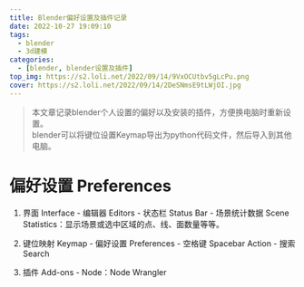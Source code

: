 ```yaml
---
title: Blender偏好设置及插件记录
date: 2022-10-27 19:09:10
tags:
  - blender
  - 3d建模
categories:
  - [blender, blender设置及插件]
top_img: https://s2.loli.net/2022/09/14/9VxOCUtbv5gLcPu.png
cover: https://s2.loli.net/2022/09/14/2DeSNmsE9tLWjOI.jpg
---
```


> 本文章记录blender个人设置的偏好以及安装的插件，方便换电脑时重新设置。  
> blender可以将键位设置Keymap导出为python代码文件，然后导入到其他电脑。

# 偏好设置 Preferences
1. 界面 Interface - 编辑器 Editors - 状态栏 Status Bar - 场景统计数据 Scene Statistics：显示场景或选中区域的点、线、面数量等等。

2. 键位映射 Keymap - 偏好设置 Preferences - 空格键 Spacebar Action - 搜索 Search

3. 插件 Add-ons - Node：Node Wrangler
